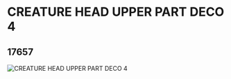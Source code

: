 # CREATURE HEAD UPPER PART DECO 4
## 17657
![CREATURE HEAD UPPER PART DECO 4](https://lc-www-live-s.legocdn.com/media/bricks/5/2/6074849.jpg)